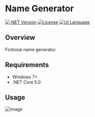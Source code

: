# Name Generator

[![.NET Version](https://img.shields.io/badge/Version-.NET_Core_6.0-blue.svg)]([https://shields.io/](https://dotnet.microsoft.com/)) [![License](https://img.shields.io/badge/License-GPL_3.0-green.svg)]([https://shields.io/](https://github.com/lebedeva-svetlana/NameGeneratorLib/blob/main/LICENSE.md)) [![UI Language](https://img.shields.io/badge/UI_Language-RU-yellow.svg)]([https://shields.io/])

## Overview

Fictional name generator.

## Requirements

- Windows 7+
- .NET Core 5.0

## Usage

![image](https://user-images.githubusercontent.com/91262515/200020858-5abdbe0c-a580-49b3-8f4e-d0f4c9400a6c.png)
